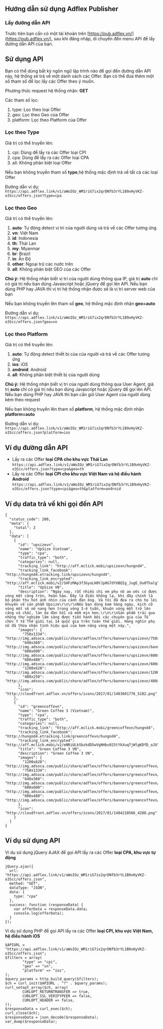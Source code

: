## Hướng dẫn sử dụng Adflex Publisher
### Lấy đường dẫn API 
Trước tiên bạn cần có một tài khoản trên [https://pub.adflex.vn/](https://pub.adflex.vn/), sau khi đăng nhập, di chuyển đến menu API để lấy đường dẫn API của bạn.
## Sử dụng API
Bạn có thể dùng bất kỳ ngôn ngữ lập trình nào để gọi đến đường dẫn API này, hệ thống sẽ trả về một danh sách các Offer. Bạn có thể đưa thêm một số tham số để lọc lấy các Offer theo ý muốn.

Phương thức request hệ thống nhận: **GET**

Các tham số lọc:
1. type: Lọc theo loại Offer
2. geo: Lọc theo Geo của Offer 
3. platform: Lọc theo Platform của Offer

### Lọc theo Type
Giá trị có thể truyền lên:
1. cpi: Dùng để lấy ra các Offer loại CPI 
2. cpa: Dùng để lấy ra các Offer loại CPA 
3. all: Không phân biệt loại Offer

Nếu bạn không truyền tham số **type**,hệ thống mặc định trả về tất cả các loại Offer

Đường dẫn ví dụ:
`https://api.adflex.link/v1/aWoIOz_WM1riG7ix2qrDNfb3rYL1B9xHyVKZ-o3Scc/offers.json?type=cpa`

### Lọc theo Geo
Giá trị có thể truyền lên:
1. **auto**: Tự động detect vị trí của người dùng và trả về các Offer tương ứng
2. **vn**: Việt Nam
3. **id**: Indonesia
4. **th**: Thái Lan 
5. **my**: Myanmar 
6. **br**: Brazil 
7. **in**: Ấn Độ 
8. **other**: Ngoại trừ các nước trên 
9. **all**: Không phân biệt GEO của các Offer 

**Chú ý:** Hệ thống nhận biết vị trí của người dùng thông qua IP, giá trị **auto** chỉ có giá trị nếu bạn dùng Javascript hoặc jQuery để gọi lên API. Nếu bạn dùng PHP hay JAVA thì vị trí hệ thống nhận được sẽ là vị trí server web của bạn

Nếu bạn không truyền lên tham số **geo**, hệ thống mặc định nhận **geo=auto**

Đường dẫn ví dụ:
`https://api.adflex.link/v1/aWoIOz_WM1riG7ix2qrDNfb3rYL1B9xHyVKZ-o3Scc/offers.json?geo=vn`
### Lọc theo Platform
Giá trị có thể truyền lên:
1. **auto**: Tự động detect thiết bị của của người và trả về các Offer tương ứng
2. **ios**: iOS 
3. **android**: Android 
4. **all**: Không phân biệt thiết bị của người dùng 

**Chú ý:** Hệ thống nhận biết vị trí của người dùng thông qua User Agent, giá trị **auto** chỉ có giá trị nếu bạn dùng Javascript hoặc jQuery để gọi lên API. Nếu bạn dùng PHP hay JAVA thì bạn cần gửi User Agent của người dùng kèm theo request 

Nếu bạn không truyền lên tham số **platform**, hệ thống mặc định nhận **platform=auto**

Đường dẫn ví dụ:
`https://api.adflex.link/v1/aWoIOz_WM1riG7ix2qrDNfb3rYL1B9xHyVKZ-o3Scc/offers.json?platform=ios`

## Ví dụ đường dẫn API
- Lấy ra các Offer **loại CPA cho khu vực Thái Lan**
`https://api.adflex.link/v1/aWoIOz_WM1riG7ix2qrDNfb3rYL1B9xHyVKZ-o3Scc/offers.json?type=cpa&geo=th`
- Lấy ra các Offer **loại CPI cho khu vực Việt Nam và hệ điều hành Android**
`https://api.adflex.link/v1/aWoIOz_WM1riG7ix2qrDNfb3rYL1B9xHyVKZ-o3Scc/offers.json?type=cpi&geo=th&platform=android`

## Ví dụ data trả về khi gọi đến API
```
{
  "status_code": 200,
  "meta": {
    "total": 2
  },
  "data": [
    {
      "id": "upsizevn",
      "name": "UpSize Vietnam",
      "type": "cpa",
      "traffic_type": "both",
      "categories": null,
      "tracking_link": "http://aff.mclick.mobi/upsizevn/hungnd4",
      "tracking_link_facebook": "http://hungnd4.etracking.link/upsizevn/hungnd4",
      "tracking_link_encrypted": "http://aff.mclick.mobi/v2/SHFzMAp3f3GyoLH0YJp0G7dYXBQIg_JugE_Ou0Thalg",
      "title": "UpSize VN",
      "description": "Ngày nay, rất nhiều chị em phụ nữ ao ước có được vòng một căng tròn, hoàn hảo. Đây là điều không lạ, khi đây chính là bộ phận thu hút ánh nhìn của cánh đàn ông. Và tôi đã đưa ra cho họ lời khuyên về sản phẩm Upsize\r\n\r\nNếu bạn dùng kem hàng ngày, kích cỡ vòng một sẽ nở nang hơn trong vòng 3-4 tuần, khuôn vòng một trở lên căng và chắc, làn da đàn hồi và mềm mịn hơn.\r\n\r\nSản phẩm trải qua những thử nghiệm lâm sàng được tiến hành bởi các chuyên gia của Tổ chức Y tế Thế giới tại 14 quốc gia trên toàn thế giới. Hàng nghìn phụ nữ đã thừa nhận tính hiệu quả của kem nâng vòng một này.",
      "images": {
        "750x1334": "http://img.adsoca.com/public/share/adflex/offers/banners/upsizevn/750x1334.jpg",
        "640x360": "http://img.adsoca.com/public/share/adflex/offers/banners/upsizevn/banner_upsizevn_640x360.jpg",
        "600x600": "http://img.adsoca.com/public/share/adflex/offers/banners/upsizevn/600x600.jpg",
        "600x480": "http://img.adsoca.com/public/share/adflex/offers/banners/upsizevn/600x480.jpg",
        "1200x628": "http://img.adsoca.com/public/share/adflex/offers/banners/upsizevn/1200x628.jpg",
        "480x250": "http://img.adsoca.com/public/share/adflex/offers/banners/upsizevn/480x250.jpg"
      },
      "icon": "http://cloudfront.adflex.vn/offers/icons/2017/01/1483601776_5182.png"
    },
    {
      "id": "greencoffevn",
      "name": "Green Coffee 3 (Vietnam)",
      "type": "cpa",
      "traffic_type": "both",
      "categories": null,
      "tracking_link": "http://aff.mclick.mobi/greencoffevn/hungnd4",
      "tracking_link_facebook": "http://hungnd4.etracking.link/greencoffevn/hungnd4",
      "tracking_link_encrypted": "http://aff.mclick.mobi/v2/eNRiULkSbzkdD5wVgNHbu925tYkXuq7jWlgKDfD_oJU",
      "title": "Green Coffee 3 VN",
      "description": "Green Coffee 3 VN",
      "images": {
        "1200x628": "http://img.adsoca.com/public/share/adflex/offers/banners/greencoffevn/1200x628.jpg",
        "750x1334": "http://img.adsoca.com/public/share/adflex/offers/banners/greencoffevn/750x1334.jpg",
        "640x360": "http://img.adsoca.com/public/share/adflex/offers/banners/greencoffevn/640x360.jpg",
        "600x600": "http://img.adsoca.com/public/share/adflex/offers/banners/greencoffevn/600x600.jpg",
        "600x480": "http://img.adsoca.com/public/share/adflex/offers/banners/greencoffevn/600x480.jpg"
      },
      "icon": "http://cloudfront.adflex.vn/offers/icons/2017/01/1484210566_4208.png"
    }
  ]
}
```
## Ví dụ sử dụng API 
Ví dụ sử dụng jQuery AJAX để gọi API lấy ra các Offer **loại CPA, khu vực tự động**

```
jQuery.ajax({
  url: "https://api.adflex.link/v1/aWoIOz_WM1riG7ix2qrDNfb3rYL1B9xHyVKZ-o3Scc/offers.json",
  method: "GET",
  dataType: "JSON",
  data: {
    type: "cpa"
  },
  success: function (responseData) {
    var offerData = responseData.data;
    console.log(offerData);
  }
});
```

Ví dụ sử dụng PHP để gọi API lấy ra các Offer **loại CPI, khu vực Việt Nam, hệ điều hành iOS**
```
$APIURL = "https://api.adflex.link/v1/aWoIOz_WM1riG7ix2qrDNfb3rYL1B9xHyVKZ-o3Scc/offers.json";
$filters = array(
        "type" => "cpi",
        "geo" => "vn",
        "platform" => "ios",
);
$query_params = http_build_query($filters);
$ch = curl_init($APIURL . "?" . $query_params);
curl_setopt_array($ch, array(
        CURLOPT_RETURNTRANSFER => true,
        CURLOPT_SSL_VERIFYPEER => false,
        CURLOPT_HEADER => false,
));
$responseData = curl_exec($ch);
curl_close($ch);
$responseData = json_decode($responseData);
var_dump($responseData);
```

